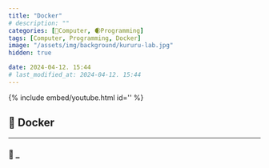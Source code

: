 ```yaml
---
title: "Docker"
# description: ""
categories: [💫Computer, 🌒Programming]
tags: [Computer, Programming, Docker]
image: "/assets/img/background/kururu-lab.jpg"
hidden: true

date: 2024-04-12. 15:44
# last_modified_at: 2024-04-12. 15:44
---
```


{% include embed/youtube.html id='' %}

## 💫 Docker

---

### 🫧 _
